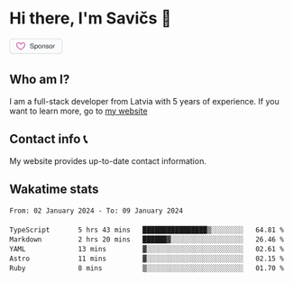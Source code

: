 # Hi there, I'm Savičs 👋

<a href="https://github.com/sponsors/Exerra" title="Sponsor Exerra"><img src="/assets/sponsor.svg?sanitize=true" width="94" height="28" aria-hidden="true"></a>
    
## Who am I?
I am a full-stack developer from Latvia with 5 years of experience. If you want to learn more, go to [my website](https://exerra.xyz)

## Contact info 📞
My website provides up-to-date contact information.

## Wakatime stats

<!--
<a href="https://status.exerra.xyz" id="freshstatus-badge-root"
  data-banner-style="compact">
  <img src="https://public-api.freshstatus.io/v1/public/badge.svg/?badge=0b9b52df-6e1d-4d16-b836-5595b35bcef8" />
    </a>
-->

<!--START_SECTION:waka-->

```txt
From: 02 January 2024 - To: 09 January 2024

TypeScript       5 hrs 43 mins   ████████████████▒░░░░░░░░   64.81 %
Markdown         2 hrs 20 mins   ██████▓░░░░░░░░░░░░░░░░░░   26.46 %
YAML             13 mins         ▓░░░░░░░░░░░░░░░░░░░░░░░░   02.61 %
Astro            11 mins         ▓░░░░░░░░░░░░░░░░░░░░░░░░   02.15 %
Ruby             8 mins          ▒░░░░░░░░░░░░░░░░░░░░░░░░   01.70 %
```

<!--END_SECTION:waka-->
    
<!--
![Exerra's Github profile statistics](https://github.stats.exerra.xyz/api?username=Exerra&show_icons=true&theme=buefy&include_all_commits=true&count_private=true)
![Exerra's language statistics](https://github.stats.exerra.xyz/api/top-langs/?username=Exerra&layout=compact)
-->
